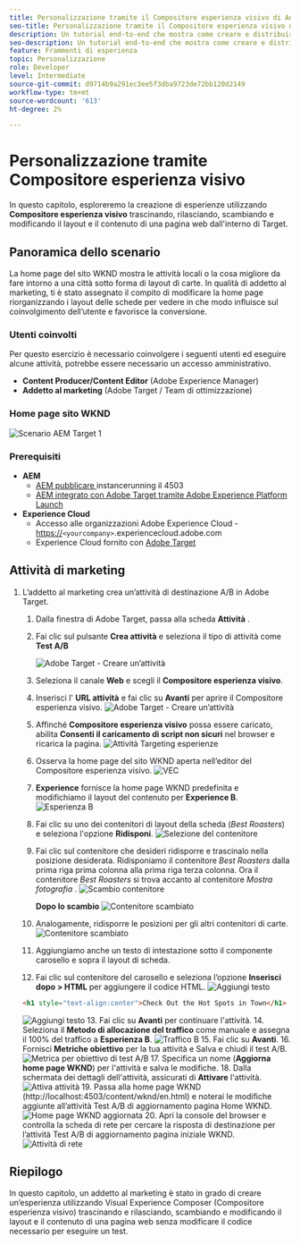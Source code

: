```yaml
---
title: Personalizzazione tramite il Compositore esperienza visivo di Adobe Target
seo-title: Personalizzazione tramite il Compositore esperienza visivo di Adobe Target
description: Un tutorial end-to-end che mostra come creare e distribuire esperienze personalizzate utilizzando il Compositore esperienza visivo di Adobe Target.
seo-description: Un tutorial end-to-end che mostra come creare e distribuire esperienze personalizzate utilizzando il Compositore esperienza visivo di Adobe Target.
feature: Frammenti di esperienza
topic: Personalizzazione
role: Developer
level: Intermediate
source-git-commit: d9714b9a291ec3ee5f3dba9723de72bb120d2149
workflow-type: tm+mt
source-wordcount: '613'
ht-degree: 2%

---
```



# Personalizzazione tramite Compositore esperienza visivo

In questo capitolo, esploreremo la creazione di esperienze utilizzando **Compositore esperienza visivo** trascinando, rilasciando, scambiando e modificando il layout e il contenuto di una pagina web dall&#39;interno di Target.

## Panoramica dello scenario

La home page del sito WKND mostra le attività locali o la cosa migliore da fare intorno a una città sotto forma di layout di carte. In qualità di addetto al marketing, ti è stato assegnato il compito di modificare la home page riorganizzando i layout delle schede per vedere in che modo influisce sul coinvolgimento dell’utente e favorisce la conversione.

### Utenti coinvolti

Per questo esercizio è necessario coinvolgere i seguenti utenti ed eseguire alcune attività, potrebbe essere necessario un accesso amministrativo.

* **Content Producer/Content Editor**  (Adobe Experience Manager)
* **Addetto al marketing**  (Adobe Target / Team di ottimizzazione)

### Home page sito WKND

![Scenario AEM Target 1](assets/personalization-use-case-3/aem-target-use-case-3.png)

### Prerequisiti

* **AEM**
   * [AEM pubblicare ](./implementation.md#getting-aem) instancerunning il 4503
   * [AEM integrato con Adobe Target tramite Adobe Experience Platform Launch](./using-launch-adobe-io.md#aem-target-using-launch-by-adobe)
* **Experience Cloud**
   * Accesso alle organizzazioni Adobe Experience Cloud - <https://>`<yourcompany>`.experiencecloud.adobe.com
   * Experience Cloud fornito con [Adobe Target](https://experiencecloud.adobe.com)

## Attività di marketing

1. L’addetto al marketing crea un’attività di destinazione A/B in Adobe Target.
   1. Dalla finestra di Adobe Target, passa alla scheda **Attività** .
   2. Fai clic sul pulsante **Crea attività** e seleziona il tipo di attività come **Test A/B**

      ![Adobe Target - Creare un’attività](assets/personalization-use-case-2/create-ab-activity.png)
   3. Seleziona il canale **Web** e scegli il **Compositore esperienza visivo**.
   4. Inserisci l&#39; **URL attività** e fai clic su **Avanti** per aprire il Compositore esperienza visivo.
      ![Adobe Target - Creare un’attività](assets/personalization-use-case-2/create-activity-ab-name.png)
   5. Affinché **Compositore esperienza visivo** possa essere caricato, abilita **Consenti il caricamento di script non sicuri** nel browser e ricarica la pagina.
      ![Attività Targeting esperienze](assets/personalization-use-case-1/load-unsafe-scripts.png)
   6. Osserva la home page del sito WKND aperta nell’editor del Compositore esperienza visivo.
      ![VEC](assets/personalization-use-case-2/vec.png)
   7. **Experience** fornisce la home page WKND predefinita e modifichiamo il layout del contenuto per  **Experience B**.
      ![Esperienza B](assets/personalization-use-case-3/use-case3-experience-b.png)
   8. Fai clic su uno dei contenitori di layout della scheda (*Best Roasters*) e seleziona l&#39;opzione **Ridisponi**.
      ![Selezione del contenitore](assets/personalization-use-case-3/container-selection.png)
   9. Fai clic sul contenitore che desideri ridisporre e trascinalo nella posizione desiderata. Ridisponiamo il contenitore *Best Roasters* dalla prima riga prima colonna alla prima riga terza colonna. Ora il contenitore *Best Roasters* si trova accanto al contenitore *Mostra fotografia* .
      ![Scambio contenitore](assets/personalization-use-case-3/container-swap.png)

      **Dopo lo scambio**
      ![Contenitore scambiato](assets/personalization-use-case-3/after-swap-1-3.png)
   10. Analogamente, ridisporre le posizioni per gli altri contenitori di carte.
      ![Contenitore scambiato](assets/personalization-use-case-3/after-swap-all.png)
   11. Aggiungiamo anche un testo di intestazione sotto il componente carosello e sopra il layout di scheda.
   12. Fai clic sul contenitore del carosello e seleziona l’opzione **Inserisci dopo > HTML** per aggiungere il codice HTML.
      ![Aggiungi testo](assets/personalization-use-case-3/add-text.png)

      ```html
      <h1 style="text-align:center">Check Out the Hot Spots in Town</h1>
      ```

      ![Aggiungi testo](assets/personalization-use-case-3/after-changes.png)
   13. Fai clic su **Avanti** per continuare l&#39;attività.
   14. Seleziona il **Metodo di allocazione del traffico** come manuale e assegna il 100% del traffico a **Esperienza B**.
      ![Traffico B](assets/personalization-use-case-2/traffic.png)
   15. Fai clic su **Avanti**.
   16. Fornisci **Metriche obiettivo** per la tua attività e Salva e chiudi il test A/B.
      ![Metrica per obiettivo di test A/B](assets/personalization-use-case-2/goal-metric.png)
   17. Specifica un nome (**Aggiorna home page WKND**) per l&#39;attività e salva le modifiche.
   18. Dalla schermata dei dettagli dell&#39;attività, assicurati di **Attivare** l&#39;attività.
      ![Attiva attività](assets/personalization-use-case-3/save-activity.png)
   19. Passa alla home page WKND (http://localhost:4503/content/wknd/en.html) e noterai le modifiche aggiunte all’attività Test A/B di aggiornamento pagina Home WKND.
      ![Home page WKND aggiornata](assets/personalization-use-case-3/activity-result.png)
   20. Apri la console del browser e controlla la scheda di rete per cercare la risposta di destinazione per l’attività Test A/B di aggiornamento pagina iniziale WKND.
      ![Attività di rete](assets/personalization-use-case-3/activity-result.png)

## Riepilogo

In questo capitolo, un addetto al marketing è stato in grado di creare un’esperienza utilizzando Visual Experience Composer (Compositore esperienza visivo) trascinando e rilasciando, scambiando e modificando il layout e il contenuto di una pagina web senza modificare il codice necessario per eseguire un test.

